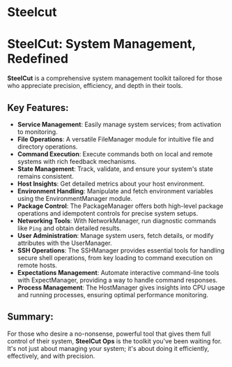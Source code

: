 # Steelcut

# SteelCut: System Management, Redefined

**SteelCut** is a comprehensive system management toolkit tailored for those who appreciate precision, efficiency, and depth in their tools.

## Key Features:
- **Service Management**: Easily manage system services; from activation to monitoring.
- **File Operations**: A versatile FileManager module for intuitive file and directory operations.
- **Command Execution**: Execute commands both on local and remote systems with rich feedback mechanisms.
- **State Management**: Track, validate, and ensure your system's state remains consistent.
- **Host Insights**: Get detailed metrics about your host environment.
- **Environment Handling**: Manipulate and fetch environment variables using the EnvironmentManager module.
- **Package Control**: The PackageManager offers both high-level package operations and idempotent controls for precise system setups.
- **Networking Tools**: With NetworkManager, run diagnostic commands like `Ping` and obtain detailed results.
- **User Administration**: Manage system users, fetch details, or modify attributes with the UserManager.
- **SSH Operations**: The SSHManager provides essential tools for handling secure shell operations, from key loading to command execution on remote hosts.
- **Expectations Management**: Automate interactive command-line tools with ExpectManager, providing a way to handle command responses.
- **Process Management**: The HostManager gives insights into CPU usage and running processes, ensuring optimal performance monitoring.

## Summary:
For those who desire a no-nonsense, powerful tool that gives them full control of their system, **SteelCut Ops** is the toolkit you've been waiting for. It's not just about managing your system; it's about doing it efficiently, effectively, and with precision.

